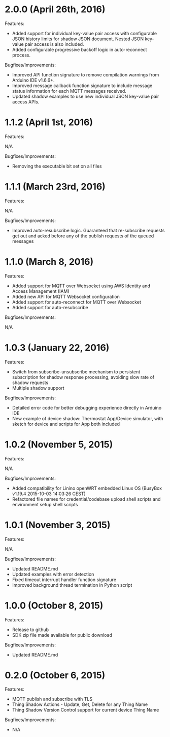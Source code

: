 # 2.0.0 (April 26th, 2016)
Features:  

* Added support for individual key-value pair access with configurable JSON history limits for shadow JSON document. Nested JSON key-value pair access is also included.  
* Added configurable progressive backoff logic in auto-reconnect process.  

Bugfixes/Improvements:  

* Improved API function signature to remove compilation warnings from Arduino IDE v1.6.6+.  
* Improved message callback function signature to include message status information for each MQTT messages received.  
* Updated shadow examples to use new individual JSON key-value pair access APIs.  

# 1.1.2 (April 1st, 2016)
Features:  

N/A

Bugfixes/Improvements:

* Removing the executable bit set on all files 

# 1.1.1 (March 23rd, 2016)
Features:  

N/A

Bugfixes/Improvements:

* Improved auto-resubscribe logic. Guaranteed that re-subscribe requests get out and acked before any of the publish requests of the queued messages

# 1.1.0 (March 8, 2016)
Features:

* Added support for MQTT over Websocket using AWS Identity and Access Management (IAM)
* Added new API for MQTT Websocket configuration
* Added support for auto-reconnect for MQTT over Websocket
* Added support for auto-resubscribe

Bugfixes/Improvements:

N/A

# 1.0.3 (January 22, 2016)
Features:

* Switch from subscribe-unsubscribe mechanism to persistent subscription for shadow response processing, avoiding slow rate of shadow requests
* Multiple shadow support

Bugfixes/Improvements:

* Detailed error code for better debugging experience directly in Arduino IDE
* New example of device shadow: Thermostat App/Device simulator, with sketch for device and scripts for App both included

# 1.0.2 (November 5, 2015)
Features:

N/A

Bugfixes/Improvements:

* Added compatibility for Linino openWRT embedded Linux OS (BusyBox v1.19.4 2015-10-03 14:03:26 CEST)
* Refactored file names for credential/codebase upload shell scripts and environment setup shell scripts

# 1.0.1 (November 3, 2015)
Features:

N/A

Bugfixes/Improvements:

* Updated README.md
* Updated examples with error detection
* Fixed timeout interrupt handler function signature
* Improved background thread termination in Python script

# 1.0.0 (October 8, 2015)
Features:

* Release to github
* SDK zip file made available for public download

Bugfixes/Improvements:

* Updated README.md

# 0.2.0 (October 6, 2015)
Features:

* MQTT publish and subscribe with TLS
* Thing Shadow Actions - Update, Get, Delete for any Thing Name
* Thing Shadow Version Control support for current device Thing Name

Bugfixes/Improvements:

* N/A
